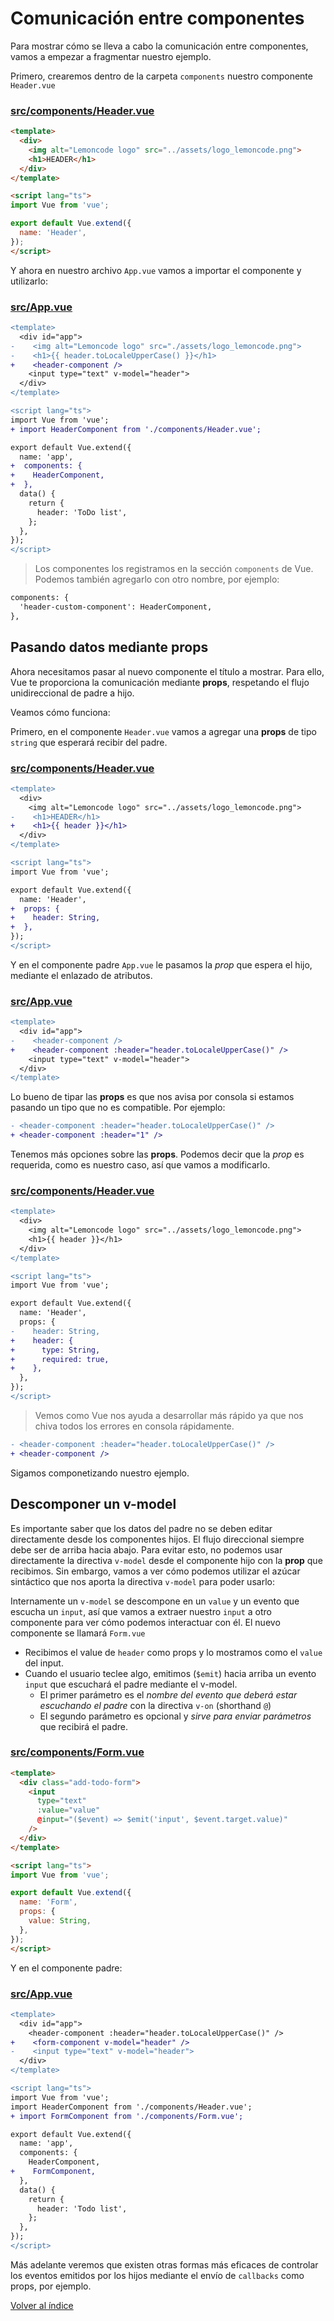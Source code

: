 # Comunicación entre componentes

Para mostrar cómo se lleva a cabo la comunicación entre componentes, vamos a empezar a fragmentar nuestro ejemplo.

Primero, crearemos dentro de la carpeta `components` nuestro componente `Header.vue`

### [src/components/Header.vue](./src/components/Header.vue)

```html
<template>
  <div>
    <img alt="Lemoncode logo" src="../assets/logo_lemoncode.png">
    <h1>HEADER</h1>
  </div>
</template>

<script lang="ts">
import Vue from 'vue';

export default Vue.extend({
  name: 'Header',
});
</script>

```

Y ahora en nuestro archivo `App.vue` vamos a importar el componente y utilizarlo:

### [src/App.vue](./src/App.vue)

```diff
<template>
  <div id="app">
-    <img alt="Lemoncode logo" src="./assets/logo_lemoncode.png">
-    <h1>{{ header.toLocaleUpperCase() }}</h1>
+    <header-component />
    <input type="text" v-model="header">
  </div>
</template>

<script lang="ts">
import Vue from 'vue';
+ import HeaderComponent from './components/Header.vue';

export default Vue.extend({
  name: 'app',
+  components: {
+    HeaderComponent,
+  },
  data() {
    return {
      header: 'ToDo list',
    };
  },
});
</script>
```

> Los componentes los registramos en la sección `components` de Vue. Podemos también agregarlo con otro nombre, por ejemplo:

```html
components: {
  'header-custom-component': HeaderComponent,
},
```

## Pasando datos mediante props

Ahora necesitamos pasar al nuevo componente el título a mostrar. Para ello, Vue te proporciona la comunicación mediante **props**, respetando el flujo unidireccional de padre a hijo.

Veamos cómo funciona:

Primero, en el componente `Header.vue` vamos a agregar una **props** de tipo `string` que esperará recibir del padre.

### [src/components/Header.vue](./src/components/Header.vue)

```diff
<template>
  <div>
    <img alt="Lemoncode logo" src="../assets/logo_lemoncode.png">
-    <h1>HEADER</h1>
+    <h1>{{ header }}</h1>
  </div>
</template>

<script lang="ts">
import Vue from 'vue';

export default Vue.extend({
  name: 'Header',
+  props: {
+    header: String,
+  },
});
</script>

```

Y en el componente padre `App.vue` le pasamos la *prop* que espera el hijo, mediante el enlazado de atributos.

### [src/App.vue](./src/App.vue)

```diff
<template>
  <div id="app">
-    <header-component />
+    <header-component :header="header.toLocaleUpperCase()" />
    <input type="text" v-model="header">
  </div>
</template>
```

Lo bueno de tipar las **props** es que nos avisa por consola si estamos pasando un tipo que no es compatible. Por ejemplo:

```diff
- <header-component :header="header.toLocaleUpperCase()" />
+ <header-component :header="1" />
```

Tenemos más opciones sobre las **props**. Podemos decir que la *prop* es requerida, como es nuestro caso, así que vamos a modificarlo.

### [src/components/Header.vue](./src/components/Header.vue)

```diff
<template>
  <div>
    <img alt="Lemoncode logo" src="../assets/logo_lemoncode.png">
    <h1>{{ header }}</h1>
  </div>
</template>

<script lang="ts">
import Vue from 'vue';

export default Vue.extend({
  name: 'Header',
  props: {
-    header: String,
+    header: {
+      type: String,
+      required: true,
+    },
  },
});
</script>

```

> Vemos como Vue nos ayuda a desarrollar más rápido ya que nos chiva todos los errores en consola rápidamente.

```diff
- <header-component :header="header.toLocaleUpperCase()" />
+ <header-component />
```

Sigamos componetizando nuestro ejemplo.

## Descomponer un v-model

Es importante saber que los datos del padre no se deben editar directamente desde los componentes hijos. El flujo direccional siempre debe ser de arriba hacia abajo. Para evitar esto, no podemos usar directamente la directiva `v-model` desde el componente hijo con la **prop** que recibimos. Sin embargo, vamos a ver cómo podemos utilizar el azúcar sintáctico que nos aporta la directiva `v-model` para poder usarlo:

<!-- Slide -->

Internamente un `v-model` se descompone en un `value` y un evento que escucha un `input`, así que vamos a extraer nuestro `input` a otro componente para ver cómo podemos interactuar con él. El nuevo componente se llamará `Form.vue`

- Recibimos el value de `header` como props y lo mostramos como el `value` del input.
- Cuando el usuario teclee algo, emitimos (`$emit`) hacia arriba un evento `input` que escuchará el padre mediante el v-model.
  - El primer parámetro es el *nombre del evento que deberá estar escuchando el padre* con la directiva `v-on` (shorthand `@`)
  - El segundo parámetro es opcional y *sirve para enviar parámetros* que recibirá el padre.

### [src/components/Form.vue](./src/components/Form.vue)

```html
<template>
  <div class="add-todo-form">
    <input
      type="text"
      :value="value"
      @input="($event) => $emit('input', $event.target.value)"
    />
  </div>
</template>

<script lang="ts">
import Vue from 'vue';

export default Vue.extend({
  name: 'Form',
  props: {
    value: String,
  },
});
</script>

```

Y en el componente padre:

### [src/App.vue](./src/App.vue)

```diff
<template>
  <div id="app">
    <header-component :header="header.toLocaleUpperCase()" />
+    <form-component v-model="header" />
-    <input type="text" v-model="header">
  </div>
</template>

<script lang="ts">
import Vue from 'vue';
import HeaderComponent from './components/Header.vue';
+ import FormComponent from './components/Form.vue';

export default Vue.extend({
  name: 'app',
  components: {
    HeaderComponent,
+    FormComponent,
  },
  data() {
    return {
      header: 'Todo list',
    };
  },
});
</script>
```

Más adelante veremos que existen otras formas más eficaces de controlar los eventos emitidos por los hijos mediante el envío de `callbacks` como props, por ejemplo.

[Volver al índice](../README_ES.md/#agenda)
